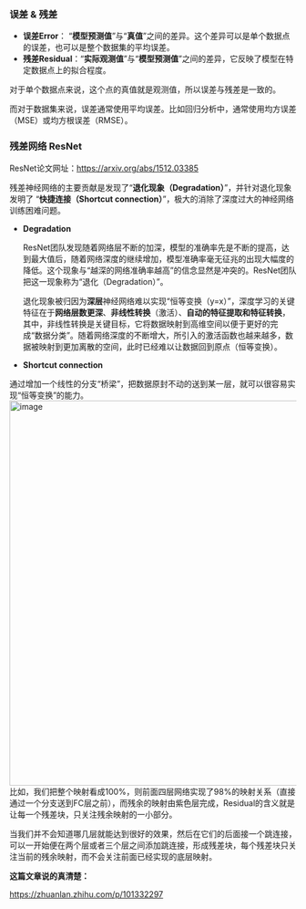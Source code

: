 ### 误差 & 残差
-  **误差Error**： “**模型预测值**”与“**真值**”之间的差异。这个差异可以是单个数据点的误差，也可以是整个数据集的平均误差。
-  **残差Residual**：“**实际观测值**”与“**模型预测值**”之间的差异，它反映了模型在特定数据点上的拟合程度。

对于单个数据点来说，这个点的真值就是观测值，所以误差与残差是一致的。

而对于数据集来说，误差通常使用平均误差。比如回归分析中，通常使用均方误差（MSE）或均方根误差（RMSE）。

### 残差网络 ResNet
ResNet论文网址：https://arxiv.org/abs/1512.03385

残差神经网络的主要贡献是发现了“**退化现象（Degradation）**”，并针对退化现象发明了 “**快捷连接（Shortcut connection）**”，极大的消除了深度过大的神经网络训练困难问题。
-  **Degradation**

   ResNet团队发现随着网络层不断的加深，模型的准确率先是不断的提高，达到最大值后，随着网络深度的继续增加，模型准确率毫无征兆的出现大幅度的降低。这个现象与“越深的网络准确率越高”的信念显然是冲突的。ResNet团队把这一现象称为“退化（Degradation）”。

   退化现象被归因为**深层**神经网络难以实现“恒等变换（y=x）”，深度学习的关键特征在于**网络层数更深**、**非线性转换**（激活）、**自动的特征提取和特征转换**，其中，非线性转换是关键目标，它将数据映射到高维空间以便于更好的完成“数据分类”。随着网络深度的不断增大，所引入的激活函数也越来越多，数据被映射到更加离散的空间，此时已经难以让数据回到原点（恒等变换）。
   
-  **Shortcut connection**

通过增加一个线性的分支“桥梁”，把数据原封不动的送到某一层，就可以很容易实现“恒等变换”的能力。
<img width="675" alt="image" src="https://github.com/user-attachments/assets/a834adaa-a515-4a28-8a31-ab46d3178339">
比如，我们把整个映射看成100%，则前面四层网络实现了98%的映射关系（直接通过一个分支送到FC层之前），而残余的映射由紫色层完成，Residual的含义就是让每一个残差块，只关注残余映射的一小部分。

当我们并不会知道哪几层就能达到很好的效果，然后在它们的后面接一个跳连接，可以一开始便在两个层或者三个层之间添加跳连接，形成残差块，每个残差块只关注当前的残余映射，而不会关注前面已经实现的底层映射。



**这篇文章说的真清楚：**

https://zhuanlan.zhihu.com/p/101332297
